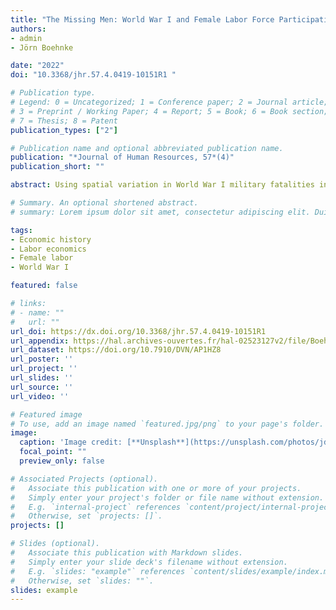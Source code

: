 ```yaml
---
title: "The Missing Men: World War I and Female Labor Force Participation"
authors:
- admin
- Jörn Boehnke

date: "2022"
doi: "10.3368/jhr.57.4.0419-10151R1 "

# Publication type.
# Legend: 0 = Uncategorized; 1 = Conference paper; 2 = Journal article;
# 3 = Preprint / Working Paper; 4 = Report; 5 = Book; 6 = Book section;
# 7 = Thesis; 8 = Patent
publication_types: ["2"]

# Publication name and optional abbreviated publication name.
publication: "*Journal of Human Resources, 57*(4)"
publication_short: ""

abstract: Using spatial variation in World War I military fatalities in France, we show that the scarcity of men due to the war generated an upward shift in female labor force participation that persisted throughout the interwar period. Available data suggest that increased female labor supply accounts for this result. In particular, deteriorated marriage market conditions for single women and negative income shocks to war widows induced many of these women to enter the labor force after the war. In contrast, demand factors such as substitution toward female labor to compensate for the scarcity of male labor were of second-order importance.

# Summary. An optional shortened abstract.
# summary: Lorem ipsum dolor sit amet, consectetur adipiscing elit. Duis posuere tellus ac convallis placerat. Proin tincidunt magna sed ex sollicitudin condimentum.

tags:
- Economic history
- Labor economics
- Female labor
- World War I

featured: false

# links:
# - name: ""
#   url: ""
url_doi: https://dx.doi.org/10.3368/jhr.57.4.0419-10151R1
url_appendix: https://hal.archives-ouvertes.fr/hal-02523127v2/file/Boehnke%20and%20Gay%20%282020%29%20Online%20Appendix.pdf
url_dataset: https://doi.org/10.7910/DVN/AP1HZ8
url_poster: ''
url_project: ''
url_slides: ''
url_source: ''
url_video: ''

# Featured image
# To use, add an image named `featured.jpg/png` to your page's folder. 
image:
  caption: 'Image credit: [**Unsplash**](https://unsplash.com/photos/jdD8gXaTZsc)'
  focal_point: ""
  preview_only: false

# Associated Projects (optional).
#   Associate this publication with one or more of your projects.
#   Simply enter your project's folder or file name without extension.
#   E.g. `internal-project` references `content/project/internal-project/index.md`.
#   Otherwise, set `projects: []`.
projects: []

# Slides (optional).
#   Associate this publication with Markdown slides.
#   Simply enter your slide deck's filename without extension.
#   E.g. `slides: "example"` references `content/slides/example/index.md`.
#   Otherwise, set `slides: ""`.
slides: example
---
```

